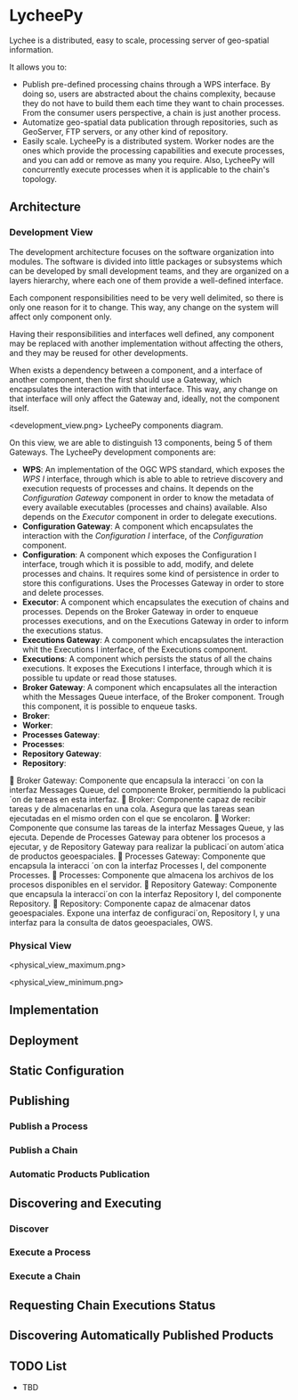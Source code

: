 # LycheePy

Lychee is a distributed, easy to scale, processing server of geo-spatial information.

It allows you to: 
 * Publish pre-defined processing chains through a WPS interface. By doing so, users
 are abstracted about the chains complexity, because they do not have to build them 
 each time they want to chain processes. From the consumer users perspective, a 
 chain is just another process.
 * Automatize geo-spatial data publication through repositories, such as GeoServer, 
 FTP servers, or any other kind of repository.
 * Easily scale. LycheePy is a distributed system. Worker nodes are the ones which 
 provide the processing capabilities and execute processes, and you can add or remove 
 as many you require. Also, LycheePy will concurrently execute processes when it is 
 applicable to the chain's topology.


## Architecture

### Development View

The development architecture focuses on the software organization into modules.
The software is divided into little packages or subsystems which can be developed by 
small development teams, and they are organized on a layers hierarchy, where each one 
of them provide a well-defined interface.

Each component responsibilities need to be very well delimited, so there is only one reason
for it to change. This way, any change on the system will affect only component only.

Having their responsibilities and interfaces well defined, any component may be replaced 
with another implementation without affecting the others, and they may be reused for other
developments.

When exists a dependency between a component, and a interface of another component, then
the first should use a Gateway, which encapsulates the interaction with that interface. This
way, any change on that interface will only affect the Gateway and, ideally, not the 
component itself.

<development_view.png>
LycheePy components diagram.

On this view, we are able to distinguish 13 components, being 5 of them Gateways. The LycheePy development components are:

* **WPS**: An implementation of the OGC WPS standard, which exposes the _WPS I_ interface, 
    through which is able to able to retrieve discovery and execution requests of processes
    and chains. It depends on the _Configuration Gateway_ component in order to know the
    metadata of every available executables (processes and chains) available. 
    Also depends on the _Executor_ component in order to delegate executions.
* **Configuration Gateway**: A component which encapsulates the interaction with the
    _Configuration I_ interface, of the _Configuration_ component.
* **Configuration**: A component which exposes the Configuration I interface, trough which
    it is possible to add, modify, and delete processes and chains. It requires some kind 
    of persistence in order to store this configurations. Uses the Processes Gateway in
    order to store and delete processes.
* **Executor**: A component which encapsulates the execution of chains and processes. 
    Depends on the Broker Gateway in order to enqueue processes executions, and on the 
    Executions Gateway in order to inform the executions status.
* **Executions Gateway**: A component which encapsulates the interaction whit the Executions I interface, of the Executions component.
* **Executions**: A component which persists the status of all the chains executions. It exposes the Executions I interface, through which it is possible tu update or read those statuses.
* **Broker Gateway**: A component which encapsulates all the interaction whith the Messages Queue interface, of the Broker component. Trough this component, it is possible to enqueue tasks.
* **Broker**: 
* **Worker**: 
* **Processes Gateway**: 
* **Processes**: 
* **Repository Gateway**: 
* **Repository**:


 Broker Gateway: Componente que encapsula la interacci
´on con la interfaz Messages Queue, del componente
Broker, permitiendo la publicaci´on de tareas en esta
interfaz.
 Broker: Componente capaz de recibir tareas y de almacenarlas
en una cola. Asegura que las tareas sean ejecutadas
en el mismo orden con el que se encolaron.
 Worker: Componente que consume las tareas de la
interfaz Messages Queue, y las ejecuta. Depende de
Processes Gateway para obtener los procesos a ejecutar,
y de Repository Gateway para realizar la publicaci´on
autom´atica de productos geoespaciales.
 Processes Gateway: Componente que encapsula la interacci
´on con la interfaz Processes I, del componente
Processes.
 Processes: Componente que almacena los archivos de los
procesos disponibles en el servidor.
 Repository Gateway: Componente que encapsula la
interacci´on con la interfaz Repository I, del componente
Repository.
 Repository: Componente capaz de almacenar datos
geoespaciales. Expone una interfaz de configuraci´on,
Repository I, y una interfaz para la consulta de datos
geoespaciales, OWS.



### Physical View

<physical_view_maximum.png>

<physical_view_minimum.png>


## Implementation



## Deployment



## Static Configuration



## Publishing

### Publish a Process

### Publish a Chain

### Automatic Products Publication


## Discovering and Executing

### Discover

### Execute a Process

### Execute a Chain


## Requesting Chain Executions Status



## Discovering Automatically Published Products



## TODO List

 * TBD
 
